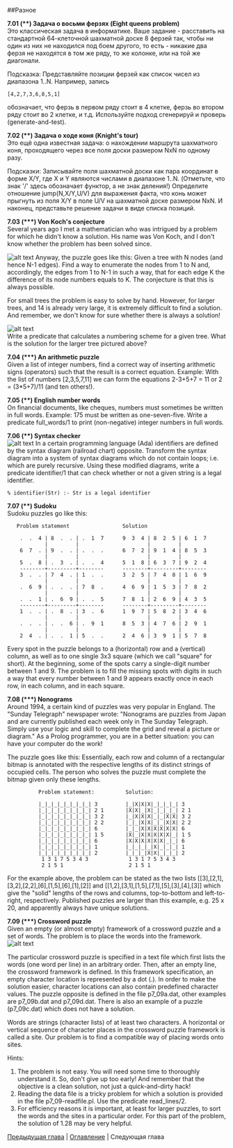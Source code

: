 ##Разное

**7.01 (\*\*) Задача о восьми ферзях (Eight queens problem)**  
Это классическая задача в информатике. 
Ваше задание - расставить на стандартной 64-клеточной шахматной доске 8 ферзей так, чтобы ни один из них не находился под боем другого, 
то есть - никакие два ферзя не находятся в том же ряду, то же колонке, или на той же диагонали.  

Подсказка: Представляйте позиции ферзей как список чисел из диапазона 1..N. 
Например, запись 

    [4,2,7,3,6,8,5,1] 
    
обозначает, что ферзь в первом ряду стоит в 4 клетке, ферзь во втором ряду стоит во 2 клетке, и т.д. 
Используйте подход сгенерируй и проверь (generate-and-test). 

**7.02 (\*\*) Задача о ходе коня (Knight's tour)**  
Это ещё одна известная задача: 
о нахождении маршрута шахматного коня, проходящего через все поля доски размером NxN по одному разу.

Подсказки: 
Записывайте поля шахматной доски как пара координат в форме X/Y, где X и Y являются числами в диапазоне 1..N. 
(Отметьте, что знак '/' здесь обозначает функтор, а не знак деления!) 
Определите отношение jump(N,X/Y,U/V) для выражения факта, что конь может прыгнуть из поля X/Y в поле U/V 
на шахматной доске размером NxN. И наконец, представьте решение задачи в виде списка позиций.

**7.03 (\*\*\*) Von Koch's conjecture**  
Several years ago I met a mathematician who was intrigued by a problem for which he didn't know a solution. 
His name was Von Koch, and I don't know whether the problem has been solved since.  

![alt text](https://github.com/schastny/p99/raw/master/img/p92a.gif)
Anyway, the puzzle goes like this: Given a tree with N nodes (and hence N-1 edges). 
Find a way to enumerate the nodes from 1 to N and, accordingly, the edges from 1 to N-1 in such a way, 
that for each edge K the difference of its node numbers equals to K. 
The conjecture is that this is always possible.

For small trees the problem is easy to solve by hand. 
However, for larger trees, and 14 is already very large, it is extremely difficult to find a solution. 
And remember, we don't know for sure whether there is always a solution!

![alt text](https://github.com/schastny/p99/raw/master/img/p92b.gif)  
Write a predicate that calculates a numbering scheme for a given tree. 
What is the solution for the larger tree pictured above?

**7.04 (\*\*\*) An arithmetic puzzle**  
Given a list of integer numbers, find a correct way of inserting arithmetic signs (operators) 
such that the result is a correct equation. 
Example: With the list of numbers [2,3,5,7,11] we can form the equations 2-3+5+7 = 11 or 2 = (3*5+7)/11 (and ten others!).

**7.05 (\*\*) English number words**  
On financial documents, like cheques, numbers must sometimes be written in full words. 
Example: 175 must be written as one-seven-five. 
Write a predicate full_words/1 to print (non-negative) integer numbers in full words.

**7.06 (\*\*) Syntax checker**  
![alt text](https://github.com/schastny/p99/raw/master/img/p96.gif)
In a certain programming language (Ada) identifiers are defined by the syntax diagram (railroad chart) opposite. 
Transform the syntax diagram into a system of syntax diagrams which do not contain loops; i.e. which are purely recursive. 
Using these modified diagrams, write a predicate identifier/1 that can check whether or not a given string is a legal identifier.

    % identifier(Str) :- Str is a legal identifier

**7.07 (\*\*) Sudoku**  
Sudoku puzzles go like this:

       Problem statement                 Solution

        .  .  4 | 8  .  . | .  1  7	     9  3  4 | 8  2  5 | 6  1  7	     
                |         |                      |         |
        6  7  . | 9  .  . | .  .  .	     6  7  2 | 9  1  4 | 8  5  3
                |         |                      |         |
        5  .  8 | .  3  . | .  .  4      5  1  8 | 6  3  7 | 9  2  4
        --------+---------+--------      --------+---------+--------
        3  .  . | 7  4  . | 1  .  .      3  2  5 | 7  4  8 | 1  6  9
                |         |                      |         |
        .  6  9 | .  .  . | 7  8  .      4  6  9 | 1  5  3 | 7  8  2
                |         |                      |         |
        .  .  1 | .  6  9 | .  .  5      7  8  1 | 2  6  9 | 4  3  5
        --------+---------+--------      --------+---------+--------
        1  .  . | .  8  . | 3  .  6	     1  9  7 | 5  8  2 | 3  4  6
                |         |                      |         |
        .  .  . | .  .  6 | .  9  1	     8  5  3 | 4  7  6 | 2  9  1
                |         |                      |         |
        2  4  . | .  .  1 | 5  .  .      2  4  6 | 3  9  1 | 5  7  8
      
Every spot in the puzzle belongs to a (horizontal) row and a (vertical) column, 
as well as to one single 3x3 square (which we call "square" for short). 
At the beginning, some of the spots carry a single-digit number between 1 and 9. 
The problem is to fill the missing spots with digits in such a way that every number between 1 and 9 appears exactly once in each row, 
in each column, and in each square.

**7.08 (\*\*\*) Nonograms**  
Around 1994, a certain kind of puzzles was very popular in England. 
The "Sunday Telegraph" newspaper wrote: "Nonograms are puzzles from Japan and are currently published each week only in The Sunday Telegraph. 
Simply use your logic and skill to complete the grid and reveal a picture or diagram." 
As a Prolog programmer, you are in a better situation: you can have your computer do the work!

The puzzle goes like this: 
Essentially, each row and column of a rectangular bitmap is annotated with the respective lengths of its distinct strings of occupied cells. 
The person who solves the puzzle must complete the bitmap given only these lengths.

              Problem statement:          Solution:

              |_|_|_|_|_|_|_|_| 3         |_|X|X|X|_|_|_|_| 3           
              |_|_|_|_|_|_|_|_| 2 1       |X|X|_|X|_|_|_|_| 2 1         
              |_|_|_|_|_|_|_|_| 3 2       |_|X|X|X|_|_|X|X| 3 2         
              |_|_|_|_|_|_|_|_| 2 2       |_|_|X|X|_|_|X|X| 2 2         
              |_|_|_|_|_|_|_|_| 6         |_|_|X|X|X|X|X|X| 6           
              |_|_|_|_|_|_|_|_| 1 5       |X|_|X|X|X|X|X|_| 1 5         
              |_|_|_|_|_|_|_|_| 6         |X|X|X|X|X|X|_|_| 6           
              |_|_|_|_|_|_|_|_| 1         |_|_|_|_|X|_|_|_| 1           
              |_|_|_|_|_|_|_|_| 2         |_|_|_|X|X|_|_|_| 2           
               1 3 1 7 5 3 4 3             1 3 1 7 5 3 4 3              
               2 1 5 1                     2 1 5 1                      
       
For the example above, the problem can be stated as the two lists 
[[3],[2,1],[3,2],[2,2],[6],[1,5],[6],[1],[2]] and [[1,2],[3,1],[1,5],[7,1],[5],[3],[4],[3]] 
which give the "solid" lengths of the rows and columns, top-to-bottom and left-to-right, respectively. 
Published puzzles are larger than this example, e.g. 25 x 20, and apparently always have unique solutions.

**7.09 (\*\*\*) Crossword puzzle**  
Given an empty (or almost empty) framework of a crossword puzzle and a set of words. 
The problem is to place the words into the framework.  
![alt text](https://github.com/schastny/p99/raw/master/img/p99.gif)

The particular crossword puzzle is specified in a text file which first lists the words (one word per line) in an arbitrary order. 
Then, after an empty line, the crossword framework is defined. 
In this framework specification, an empty character location is represented by a dot (.). 
In order to make the solution easier, character locations can also contain predefined character values. 
The puzzle opposite is defined in the file p7_09a.dat, other examples are p7_09b.dat and p7_09d.dat. 
There is also an example of a puzzle (p7_09c.dat) which does not have a solution.

Words are strings (character lists) of at least two characters. 
A horizontal or vertical sequence of character places in the crossword puzzle framework is called a site. 
Our problem is to find a compatible way of placing words onto sites.

Hints:
1) The problem is not easy. You will need some time to thoroughly understand it. 
So, don't give up too early! And remember that the objective is a clean solution, not just a quick-and-dirty hack!
2) Reading the data file is a tricky problem for which a solution is provided in the file p7_09-readfile.pl. 
Use the predicate read_lines/2.
3) For efficiency reasons it is important, at least for larger puzzles, to sort the words and the sites in a particular order. 
For this part of the problem, the solution of 1.28 may be very helpful. 

[Предыдущая глава](graphs.md) | [Оглавление](README.md) | Следующая глава